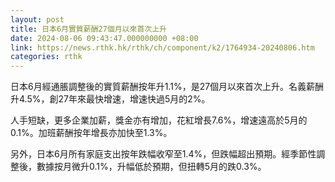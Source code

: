 ```yaml
---
layout: post
title: 日本6月實質薪酬27個月以來首次上升
date: 2024-08-06 09:43:47.000000000 +08:00
link: https://news.rthk.hk/rthk/ch/component/k2/1764934-20240806.htm
categories: rthk
---
```


日本6月經通脹調整後的實質薪酬按年升1.1%，是27個月以來首次上升。名義薪酬升4.5%，創27年來最快增速，增速快過5月的2%。

人手短缺，更多企業加薪，獎金亦有增加，花紅增長7.6%，增速遠高於5月的0.1%。加班薪酬按年增長亦加快至1.3%。

另外，日本6月所有家庭支出按年跌幅收窄至1.4%，但跌幅超出預期。經季節性調整後，數據按月微升0.1%，升幅低於預期，但扭轉5月的跌0.3%。
